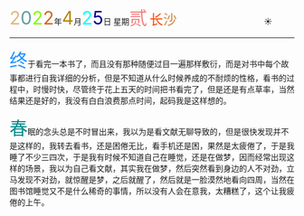 <font size=6><font color=#DEB887>2</font><font color=#5F9EA0>0</font><font color=7FFF00>2</font><font color=#D2691E>2</font></font>年<font size=6 color=#B8860B>4</font>月<font size=6 color=OOFFFF>2</font><font size=6 color=#00008B>5</font>日 星期<font size=6 color=#F08080>贰</font>
<font size=5><font color=#FF4500>长</font><font color=#CD853F>沙</font></font>&emsp;&emsp;&emsp;&emsp;&emsp;&emsp;&emsp;&emsp;&emsp;&emsp;&emsp;:sunny:

-----

<font size=6 color=#1E90FF>终</font>于看完一本书了，而且没有那种随便过目一遍那样敷衍，而是对书中每个故事都进行自我详细的分析，但是不知道从什么时候养成的不耐烦的性格，看书的过程中，时慢时快，尽管终于花上五天的时间把书看完了，但是还是有点草率，当然结果还是好的，我没有白白浪费那点时间，起码我是这样想的。

<font size=6 color=#008B8B>春</font>眠的念头总是不时冒出来，我以为是看文献无聊导致的，但是很快发现并不是这样的，我转去看书，还是困倦无比，看手机还是困，果然是太疲倦了，于是我睡了不少三四次，于是我有时候不知道自己在睡觉，还是在做梦，因而经常出现这样的场景，我以为自己看文献，其实我在做梦，然后突然看到身边的人不对劲，立马发现不对劲，就惊醒是梦，之后就醒了，然后就是一脸漠然地看向四周，当然在图书馆睡觉又不是什么稀奇的事情，所以没有人会在意我，太糟糕了，这个让我疲倦的上午。

